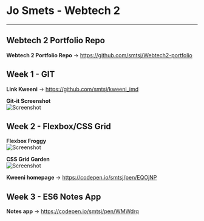 # Jo Smets - Webtech 2 #

- - - -

## Webtech 2 Portfolio Repo ##  

**Webtech 2 Portfolio Repo** → https://github.com/smtsj/Webtech2-portfolio

## Week 1 - GIT ##  

**Link Kweeni** → https://github.com/smtsj/kweeni_imd  

**Git-it Screenshot**  
![Screenshot](https://i.imgur.com/fmiE9pF.png)  

## Week 2 - Flexbox/CSS Grid ##   

**Flexbox Froggy**  
![Screenshot](https://image.ibb.co/ky5evx/flexbox_Screenshot2.png)  

**CSS Grid Garden**  
![Screenshot](https://image.ibb.co/gwZuTH/grid_Screenshot.png)  

**Kweeni homepage** → https://codepen.io/smtsj/pen/EQOjNP

## Week 3 - ES6 Notes App ## 

**Notes app** → https://codepen.io/smtsj/pen/WMWdrq
